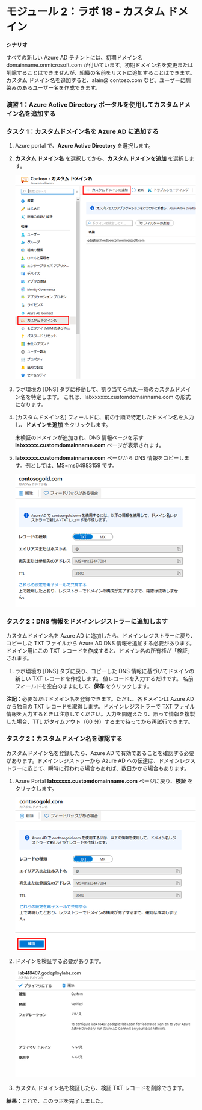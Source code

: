 ﻿---
lab:
    title: 'ラボ 18 - カスタム ドメイン'
    module: 'モジュール 2 - プラットフォーム保護を実装する'
---

# モジュール 2：ラボ 18 - カスタム ドメイン


**シナリオ**

すべての新しい Azure AD テナントには、初期ドメイン名 domainname.onmicrosoft.com が付いています。初期ドメイン名を変更または削除することはできませんが、組織の名前をリストに追加することはできます。カスタム ドメイン名を追加すると、alain@ contoso.com など、ユーザーに馴染みのあるユーザー名を作成できます。


### 演習 1：Azure Active Directory ポータルを使用してカスタムドメイン名を追加する

### タスク 1：カスタムドメイン名を Azure AD に追加する

1.  Azure portal で、**Azure Active Directory** を選択します。

1.  **カスタム ドメイン名** を選択してから、**カスタム ドメインを追加** を選択します。

       ![スクリーンショット](../Media/Module-2/6615ed31-bc05-482f-900d-6cf9491ce9c2.png)

2.  ラボ環境の [DNS] タブに移動して、割り当てられた一意のカスタムドメイン名を特定します。  これは、labxxxxxx.customdomainname.com の形式になります。

1.  [カスタムドメイン名] フィールドに、前の手順で特定したドメイン名を入力し、**ドメインを追加** をクリックします。


    未検証のドメインが追加され、DNS 情報ページを示す **labxxxxx.customdomainname.com** ページが表示されます。

4.  **labxxxxx.customdomainname.com** ページから DNS 情報をコピーします。例としては、MS=ms64983159 です。

       ![スクリーンショット](../Media/Module-2/9119a382-df4f-4688-8d17-3da0fe2b2f78.png)

### タスク 2：DNS 情報をドメインレジストラーに追加します


カスタムドメイン名を Azure AD に追加したら、ドメインレジストラーに戻り、コピーした TXT ファイルから Azure AD DNS 情報を追加する必要があります。ドメイン用にこの TXT レコードを作成すると、ドメイン名の所有権が「検証」されます。


1.  ラボ環境の [DNS] タブに戻り、コピーした DNS 情報に基づいてドメインの新しい TXT レコードを作成します。  値レコードを入力するだけです。  名前フィールドを空白のままにして、**保存** をクリックします。


**注記**：必要なだけドメイン名を登録できます。ただし、各ドメインは Azure AD から独自の TXT レコードを取得します。ドメインレジストラーで TXT ファイル情報を入力するときは注意してください。入力を間違えたり、誤って情報を複製した場合、TTL がタイムアウト（60 分）するまで待ってから再試行できます。


### タスク 2：カスタムドメイン名を確認する


カスタムドメイン名を登録したら、Azure AD で有効であることを確認する必要があります。ドメインレジストラーから Azure AD への伝達は、ドメインレジストラーに応じて、瞬時に行われる場合もあれば、数日かかる場合もあります。


1.  Azure Portal **labxxxxx.customdomainname.com** ページに戻り、**検証** をクリックします。

     ![スクリーンショット](../Media/Module-2/819d89df-0649-449f-82c4-d9c8598ea7f5.png)

1.  ドメインを検証する必要があります。

     ![スクリーンショット](../Media/Module-2/f1c86bff-7397-4040-9685-88c874e49bf2.png)

1.  カスタム ドメイン名を検証したら、検証 TXT レコードを削除できます。


**結果**：これで、このラボを完了しました。

